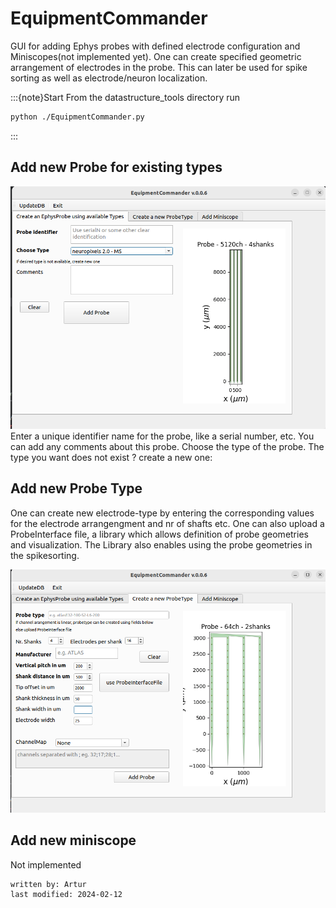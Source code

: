 # EquipmentCommander

GUI for adding Ephys probes with defined electrode configuration and Miniscopes(not implemented yet).
One can create specified geometric arrangement of electrodes in the probe. This can later be used for spike sorting as 
well as electrode/neuron localization.


:::{note}Start
From the datastructure_tools directory run
~~~bash
python ./EquipmentCommander.py
~~~
:::

## Add new Probe for existing types
![equipmentcommander_addprobe.png](../images/equipmentcommander_addprobe.png)
Enter a unique identifier name for the probe, like a serial number, etc.
You can add any comments about this probe.
Choose the type of the probe. The type you want does not exist ? create a new one:
## Add new Probe Type
One can create new electrode-type by entering the corresponding values for the electrode arrangengment and nr of shafts 
etc. One can also upload a ProbeInterface file, a library which allows definition of probe geometries and visualization.
The Library also enables using the probe geometries in the spikesorting.

![equipmentcommander_probetype.png](../images/equipmentcommander_probetype.png)
## Add new miniscope
Not implemented

~~~~
written by: Artur
last modified: 2024-02-12
~~~~